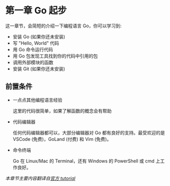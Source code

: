 # 第一章 Go 起步

这一章节，会简短的介绍一下编程语言 Go，你可以学习到:

* 安装 Go (如果你还未安装)
* 写 "Hello, World" 代码
* 用 Go 命令运行代码
* 用 Go 包发现工具找到你的代码中引用的包
* 调用外部模块的函数
* 安装 Git (如果你还未安装)

## 前置条件

* 一点点其他编程语言经验

    这里的代码很简单，如果了解函数的概念会有帮助

* 代码编辑器

    任何代码编辑器都可以，大部分编辑器对 Go 都有良好的支持。最受欢迎的是 VSCode (免费)，GoLand (付费) 和 Vim (免费)。

* 命令终端

    Go 在 Linux/Mac 的 Terminal，还有 Windows 的 PowerShell 或 cmd 上工作良好。

_本章节主要内容翻译自[官方 tutorial](https://golang.google.cn/doc/tutorial/getting-started)_